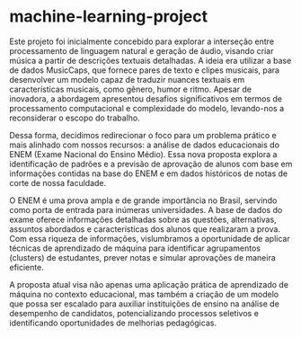 # machine-learning-project

Este projeto foi inicialmente concebido para explorar a interseção entre processamento de linguagem natural e geração de áudio, visando criar música a partir de descrições textuais detalhadas. A ideia era utilizar a base de dados MusicCaps, que fornece pares de texto e clipes musicais, para desenvolver um modelo capaz de traduzir nuances textuais em características musicais, como gênero, humor e ritmo. Apesar de inovadora, a abordagem apresentou desafios significativos em termos de processamento computacional e complexidade do modelo, levando-nos a reconsiderar o escopo do trabalho.

Dessa forma, decidimos redirecionar o foco para um problema prático e mais alinhado com nossos recursos: a análise de dados educacionais do ENEM (Exame Nacional do Ensino Médio). Essa nova proposta explora a identificação de padrões e a previsão de aprovação de alunos com base em informações contidas na base do ENEM e em dados históricos de notas de corte de nossa faculdade.

O ENEM é uma prova ampla e de grande importância no Brasil, servindo como porta de entrada para inúmeras universidades. A base de dados do exame oferece informações detalhadas sobre as questões, alternativas, assuntos abordados e características dos alunos que realizaram a prova. Com essa riqueza de informações, vislumbramos a oportunidade de aplicar técnicas de aprendizado de máquina para identificar agrupamentos (clusters) de estudantes, prever notas e simular aprovações de maneira eficiente.

A proposta atual visa não apenas uma aplicação prática de aprendizado de máquina no contexto educacional, mas também a criação de um modelo que possa ser escalado para auxiliar instituições de ensino na análise de desempenho de candidatos, potencializando processos seletivos e identificando oportunidades de melhorias pedagógicas.
